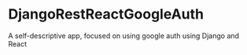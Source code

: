 # DjangoRestReactGoogleAuth
A self-descriptive app, focused on using google auth using Django and React
